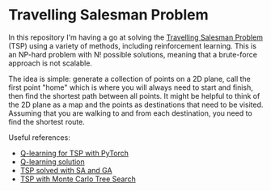 # Travelling Salesman Problem

In this repository I'm having a go at solving the [Travelling Salesman Problem](https://en.wikipedia.org/wiki/Travelling_salesman_problem) (TSP) using a variety of methods, including reinforcement learning. This is an NP-hard problem with N! possible solutions, meaning that a brute-force approach is not scalable.

The idea is simple: generate a collection of points on a 2D plane, call the first point "home" which is where you will always need to start and finish, then find the shortest path between all points. It might be helpful to think of the 2D plane as a map and the points as destinations that need to be visited. Assuming that you are walking to and from each destination, you need to find the shortest route.

Useful references:
* [Q-learning for TSP with PyTorch](https://medium.com/unit8-machine-learning-publication/routing-traveling-salesmen-on-random-graphs-using-reinforcement-learning-in-pytorch-7378e4814980)
* [Q-learning solution](https://github.com/mehdibnc/TSP-Q-Learning-)
* [TSP solved with SA and GA](https://www.youtube.com/watch?v=0rPZSyTgo-w&ab_channel=PaulFred)
* [TSP with Monte Carlo Tree Search](https://www.youtube.com/watch?v=ECpuWvv--GU&ab_channel=JO)
